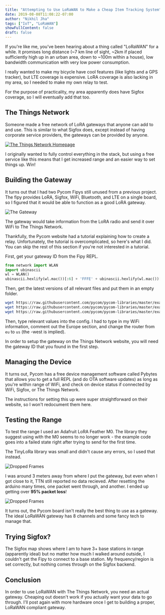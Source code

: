 ```yaml
---
title: "Attempting to Use LoRaWAN to Make a Cheap Item Tracking System"
date: 2019-08-08T11:08:22-07:00
author: "Nikhil Jha"
tags: ["IoT", "LoRaWAN"]
showFullContent: false
draft: false
---
```


If you're like me, you've been hearing about a thing called "LoRaWAN" for a while.
It promises long distance (~7 km line of sight, ~2km if placed sufficiently high up
in an urban area, down to ~100m within a house), low bandwidth communication with
very low power consumption.

I really wanted to make my bicycle have cool features (like lights and a GPS tracker),
but LTE coverage is expensive. LoRA coverage is also lacking in my area, so I needed to
make my own relay to test.

For the purpose of practicality, my area apparently does have Sigfox coverage, so I will
eventually add that too.

## The Things Network

Someone made a free network of LoRA gateways that anyone can add to and use. This
is similar to what Sigfox does, except instead of having corporate service providers,
the gateways can be provided by anyone.

[![The Things Network Homepage](/images/lorawan/homepage.png)](https://www.thethingsnetwork.org/)

I originally wanted to fully control everything in the stack, but using a free service
like this means that I get increased range and an easier way to set things up. Win!

## Building the Gateway

It turns out that I had two Pycom Fipys still unused from a previous project. The fipy
provides LoRA, Sigfox, WiFi, Bluetooth, and LTE on a single board, so I figured that it
would be able to function as a good LoRA gateway.

![The Gateway](/images/lorawan/gateway_pic.jpeg)

The gateway would take information from the LoRA radio and send it over WiFi to The Things
Network.

Thankfully, the Pycom website had a tutorial explaining how to create a relay. 
Unfortunately, the tutorial is overcomplicated, so here's what I did. You can 
skip the rest of this section if you're not interested in a tutorial.

First, get your gateway ID from the Fipy REPL.

```python
from network import WLAN
import ubinascii
wl = WLAN()
ubinascii.hexlify(wl.mac())[:6] + 'FFFE' + ubinascii.hexlify(wl.mac())[6:]
```

Then, get the latest versions of all relevant files and put them in an empty folder.

```bash
wget https://raw.githubusercontent.com/pycom/pycom-libraries/master/examples/lorawan-nano-gateway/config.py
wget https://raw.githubusercontent.com/pycom/pycom-libraries/master/examples/lorawan-nano-gateway/main.py
wget https://raw.githubusercontent.com/pycom/pycom-libraries/master/examples/lorawan-nano-gateway/nanogateway.py
```

Then, type relevant values into the config. I had to type in my WiFi information, comment
out the Europe section, and change the router from `eu` to `us` (the -west is implied).

In order to setup the gateway on the Things Network website, you will need the gateway ID
that you found in the first step.

## Managing the Device

It turns out, Pycom has a free device management software called Pybytes that allows you
to get a full REPL (and do OTA software updates) as long as you're within range of WiFi, 
and check on device status if connected by WiFi, Sigfox, or The Things Network.

The instructions for setting this up were super straightforward on their website, so I
won't redocument them here.

## Testing the Range

To test the range I used an Adafruit LoRA Feather M0. The library they suggest using
with the M0 seems to no longer work - the example code goes into a failed state
right after trying to send for the first time.

The TinyLoRa library was small and didn't cause any errors, so I used that instead.

![Dropped Frames](/images/lorawan/transmitter_pic.jpeg)

I was around 3 meters away from where I put the gateway, but even when I got close
to it, TTN still reported no data recieved. After resetting the arduino many times,
one packet went through, and another. I ended up getting over **95% packet loss**!

![Dropped Frames](/images/lorawan/framedrops.png)

It turns out, the Pycom board isn't really the best thing to use as a gateway. The
ideal LoRaWAN gateway has 8 channels and some fancy tech to manage that.

## Trying Sigfox?

The Sigfox map shows where I am to have 3+ base stations in range (apparently ideal)
but no matter how much I walked around outside, I couldn't get the Fipy to connect
to a base station. My frequency/region is set correctly, but nothing comes through
on the Sigfox backend.

## Conclusion

In order to use LoRaWAN with The Things Network, you need an actual gateway. Cheaping
out doesn't work if you actually want your data to go through. I'll post again with
more hardware once I get to building a proper, LoRaWAN compliant gateway.


